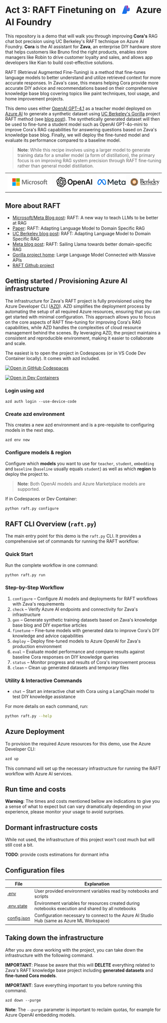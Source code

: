 # Act 3: RAFT Finetuning on<sub><img src="./doc/azure-ai-foundry.png" width="65"></sub>Azure AI Foundry

This repository is a demo that will walk you through improving **Cora's** RAG chat bot precision using UC Berkeley's RAFT technique on Azure AI Foundry. **Cora** is the AI assistant for **Zava**, an enterprise DIY hardware store that helps customers like Bruno find the right products, enables store managers like Robin to drive customer loyalty and sales, and allows app developers like Kian to build cost-effective solutions.

RAFT (Retrieval Augmented Fine-Tuning) is a method that fine-tunes language models to better understand and utilize retrieved context for more accurate responses. In Zava's case, this means helping Cora provide more accurate DIY advice and recommendations based on their comprehensive knowledge base blog covering topics like paint techniques, tool usage, and home improvement projects.

This demo uses either [OpenAI GPT-4.1](https://azure.microsoft.com/en-us/blog/announcing-the-gpt-4-1-model-series-for-azure-ai-foundry-developers/) as a teacher model deployed on [Azure AI](https://aka.ms/c/learn-ai) to generate a synthetic dataset using [UC Berkeley's Gorilla](https://aka.ms/ucb-gorilla) project RAFT method (see [blog post](https://aka.ms/raft-blog)). The synthetically generated dataset will then be used to fine-tune a student model such as OpenAI GPT-4o-mini to improve Cora's RAG capabilities for answering questions based on Zava's knowledge base blog. Finally, we will deploy the fine-tuned model and evaluate its performance compared to a baseline model.

> **Note**: While this recipe involves using a larger model to generate training data for a smaller model (a form of distillation), the primary focus is on improving RAG system precision through RAFT fine-tuning rather than general model distillation.

<table>
    <tr>
        <td><img src="./doc/microsoft-logo.png" style="max-height:100px; height: auto;"/></td>
        <td><img src="./doc/openai-logo.png" style="max-height:100px; height: auto;"/></td>
        <td><img src="./doc/meta-logo.png" style="max-height:100px; height: auto;" /></td>
        <td><img src="./doc/ucb-logo.png" style="max-height:100px; height: auto;" /></td>
    </tr>
</table>


## More about RAFT

- [Microsoft/Meta Blog post](https://aka.ms/raft-blog): RAFT:  A new way to teach LLMs to be better at RAG
- [Paper](https://aka.ms/raft-paper): RAFT: Adapting Language Model to Domain Specific RAG
- [UC Berkeley blog post](https://aka.ms/raft-blog-ucb): RAFT: Adapting Language Model to Domain Specific RAG
- [Meta blog post](https://aka.ms/raft-blog-meta): RAFT: Sailing Llama towards better domain-specific RAG
- [Gorilla project home](https://aka.ms/gorilla-home): Large Language Model Connected with Massive APIs
- [RAFT Github project](https://aka.ms/raft-repo)

## Getting started / Provisioning Azure AI infrastructure

The infrastructure for Zava's RAFT project is fully provisioned using the Azure Developer CLI ([AZD](https://aka.ms/c/learn/azd)). AZD simplifies the deployment process by automating the setup of all required Azure resources, ensuring that you can get started with minimal configuration. This approach allows you to focus on the core aspects of RAFT fine-tuning for improving Cora's RAG capabilities, while AZD handles the complexities of cloud resource management behind the scenes. By leveraging AZD, the project maintains a consistent and reproducible environment, making it easier to collaborate and scale.

The easiest is to open the project in Codespaces (or in VS Code Dev Container locally). It comes with azd included.

[![Open in GitHub Codespaces](https://github.com/codespaces/badge.svg)](https://codespaces.new/Azure-Samples/raft-distillation-recipe)

[![Open in Dev Containers](https://img.shields.io/static/v1?style=for-the-badge&label=Dev%20Containers&message=Open&color=blue&logo=visualstudiocode)](https://vscode.dev/redirect?url=vscode://ms-vscode-remote.remote-containers/cloneInVolume?url=https://github.com/Azure-Samples/raft-distillation-recipe)

### Login using azd

```
azd auth login --use-device-code
```

### Create azd environment

This creates a new azd environment and is a pre-requisite to configuring models in the next step.

```
azd env new
```

### Configure models & region

Configure which **models** you want to use for `teacher`, `student`, `embedding` and `baseline` (`baseline` usually equals `student`) as well as which **region** to deploy the project to.

> **Note**: Both OpenAI models and Azure Marketplace models are supported.


If in Codespaces or Dev Container:

```bash
python raft.py configure
```

## RAFT CLI Overview (`raft.py`)

The main entry point for this demo is the `raft.py` CLI. It provides a comprehensive set of commands for running the RAFT workflow:

### Quick Start

Run the complete workflow in one command:

```bash
python raft.py run
```

### Step-by-Step Workflow

1. `configure` – Configure AI models and deployments for RAFT workflows with Zava's requirements
2. `check` – Verify Azure AI endpoints and connectivity for Zava's infrastructure
3. `gen` – Generate synthetic training datasets based on Zava's knowledge base blog and DIY expertise articles
4. `finetune` – Fine-tune models with generated data to improve Cora's DIY knowledge and advice capabilities
5. `deploy` – Deploy fine-tuned models to Azure OpenAI for Zava's production environment
6. `eval` – Evaluate model performance and compare results against baseline Cora responses on DIY knowledge queries
7. `status` – Monitor progress and results of Cora's improvement process
8. `clean` – Clean up generated datasets and temporary files

### Utility & Interactive Commands

- `chat` – Start an interactive chat with Cora using a LangChain model to test DIY knowledge assistance

For more details on each command, run:

```bash
python raft.py --help
```

## Azure Deployment

To provision the required Azure resources for this demo, use the Azure Developer CLI:

```bash
azd up
```

This command will set up the necessary infrastructure for running the RAFT workflow with Azure AI services.

## Run time and costs

**Warning**: The times and costs mentioned bellow are indications to give you a sense of what to expect but can vary dramatically depending on your experience, please monitor your usage to avoid surprises.

## Dormant infrastructure costs

While not used, the infrastructure of this project won't cost much but will still cost a bit.

**TODO**: provide costs estimations for dormant infra

## Configuration files

| File      | Explanation      |
| ------------- | ---------------- |
| [.env](./.env) | User provided environment variables read by notebooks and scripts |
| [.env.state](./.env.state) | Environment variables for resources created during notebooks execution and shared by all notebooks |
| [config.json](./config.json) | Configuration necessary to connect to the Azure AI Studio Hub (same as Azure ML Workspace) |

## Taking down the infrastructure

After you are done working with the project, you can take down the infrastructure with the following command.

**IMPORTANT**: Please be aware that this will **DELETE** everything related to Zava's RAFT knowledge base project including **generated datasets** and **fine-tuned Cora models**.

**IMPORTANT**: Save everything important to you before running this command.

```
azd down --purge
```

**Note**: The `--purge` parameter is important to reclaim quotas, for example for Azure OpenAI embedding models.
